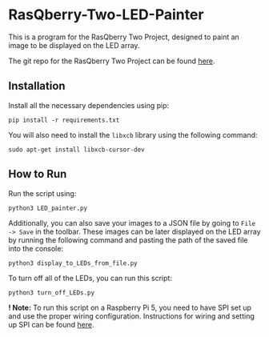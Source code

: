 # RasQberry-Two-LED-Painter

This is a program for the RasQberry Two Project, designed to paint an image to be displayed on the LED array.

The git repo for the RasQberry Two Project can be found [here](https://github.com/JanLahmann/RasQberry-Two).

## Installation

Install all the necessary dependencies using pip:

```pip install -r requirements.txt```

You will also need to install the `libxcb` library using the following command:

```sudo apt-get install libxcb-cursor-dev```

## How to Run

Run the script using:

```python3 LED_painter.py```

Additionally, you can also save your images to a JSON file by going to `File -> Save` in the toolbar. These images can be later displayed on the LED array by running the following command and pasting the path of the saved file into the console:

```python3 display_to_LEDs_from_file.py```

To turn off all of the LEDs, you can run this script:

```python3 turn_off_LEDs.py```

**! Note:** To run this script on a Raspberry Pi 5, you need to have SPI set up and use the proper wiring configuration. Instructions for wiring and setting up SPI can be found [here](https://rasqberry.org/3d-model/hardware-assembly-guide).



